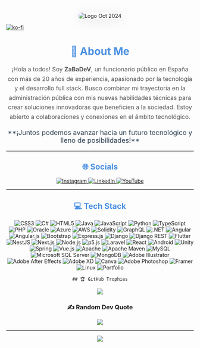 <div align="center">
    <img src="https://github.com/BalaZaStudio/My-LogoS-Images/blob/main/LogoOct2024.gif?raw=true" alt="Logo Oct 2024" style="border-radius: 20px; box-shadow: 0 4px 30px rgba(0, 0, 0, 0.1); animation: glow 1.5s infinite alternate;">
</div>

[![ko-fi](https://ko-fi.com/img/githubbutton_sm.svg)](https://ko-fi.com/S6S515FZBZ)

<h1 align="center" style="color: #4a90e2;">💫 About Me</h1>
<p align="center" style="max-width: 600px; font-size: 16px; line-height: 1.6; color: #555;">
¡Hola a todos! Soy <strong>ZaBaDeV</strong>, un funcionario público en España con más de 20 años de experiencia, apasionado por la tecnología y el desarrollo full stack. Busco combinar mi trayectoria en la administración pública con mis nuevas habilidades técnicas para crear soluciones innovadoras que beneficien a la sociedad. Estoy abierto a colaboraciones y conexiones en el ámbito tecnológico.
</p>
<p align="center" style="font-size: 18px; color: #2c3e50;">**¡Juntos podemos avanzar hacia un futuro tecnológico y lleno de posibilidades!**</p>

---

<h2 align="center" style="color: #4a90e2;">🌐 Socials</h2>
<div align="center">
    <a href="https://instagram.com/ZaBaDeV">
        <img src="https://img.shields.io/badge/Instagram-%23E4405F.svg?logo=Instagram&logoColor=white" alt="Instagram"/>
    </a>
    <a href="https://www.linkedin.com/in/juan-jose-zabala-rios-237a65116/">
        <img src="https://img.shields.io/badge/LinkedIn-%230077B5.svg?logo=linkedin&logoColor=white" alt="LinkedIn"/>
    </a>
    <a href="https://www.youtube.com/@ZaBaDev-pn2yq/featured">
        <img src="https://img.shields.io/badge/YouTube-%23FF0000.svg?logo=YouTube&logoColor=white" alt="YouTube"/>
    </a>
</div>

---

<h2 align="center" style="color: #4a90e2;">💻 Tech Stack</h2>
<div align="center">
    <img src="https://img.shields.io/badge/css3-%231572B6.svg?style=flat&logo=css3&logoColor=white" alt="CSS3" />
    <img src="https://img.shields.io/badge/c%23-%23239120.svg?style=flat&logo=c-sharp&logoColor=white" alt="C#" />
    <img src="https://img.shields.io/badge/html5-%23E34F26.svg?style=flat&logo=html5&logoColor=white" alt="HTML5" />
    <img src="https://img.shields.io/badge/java-%23ED8B00.svg?style=flat&logo=java&logoColor=white" alt="Java" />
    <img src="https://img.shields.io/badge/javascript-%23323330.svg?style=flat&logo=javascript&logoColor=%23F7DF1E" alt="JavaScript" />
    <img src="https://img.shields.io/badge/python-3670A0.svg?style=flat&logo=python&logoColor=ffdd54" alt="Python" />
    <img src="https://img.shields.io/badge/typescript-%23007ACC.svg?style=flat&logo=typescript&logoColor=white" alt="TypeScript" />
    <img src="https://img.shields.io/badge/php-%23777BB4.svg?style=flat&logo=php&logoColor=white" alt="PHP" />
    <img src="https://img.shields.io/badge/Oracle-F80000.svg?style=flat&logo=oracle&logoColor=white" alt="Oracle" />
    <img src="https://img.shields.io/badge/azure-%230072C6.svg?style=flat&logo=azure-devops&logoColor=white" alt="Azure" />
    <img src="https://img.shields.io/badge/AWS-%23FF9900.svg?style=flat&logo=amazon-aws&logoColor=white" alt="AWS" />
    <img src="https://img.shields.io/badge/Solidity-%23363636.svg?style=flat&logo=solidity&logoColor=white" alt="Solidity" />
    <img src="https://img.shields.io/badge/-GraphQL-E10098.svg?style=flat&logo=graphql&logoColor=white" alt="GraphQL" />
    <img src="https://img.shields.io/badge/.NET-5C2D91.svg?style=flat&logo=.net&logoColor=white" alt=".NET" />
    <img src="https://img.shields.io/badge/angular-%23DD0031.svg?style=flat&logo=angular&logoColor=white" alt="Angular" />
    <img src="https://img.shields.io/badge/angular.js-%23E23237.svg?style=flat&logo=angularjs&logoColor=white" alt="Angular.js" />
    <img src="https://img.shields.io/badge/bootstrap-%23563D7C.svg?style=flat&logo=bootstrap&logoColor=white" alt="Bootstrap" />
    <img src="https://img.shields.io/badge/express.js-%23404d59.svg?style=flat&logo=express&logoColor=%2361DAFB" alt="Express.js" />
    <img src="https://img.shields.io/badge/django-%23092E20.svg?style=flat&logo=django&logoColor=white" alt="Django" />
    <img src="https://img.shields.io/badge/DJANGO-REST-ff1709.svg?style=flat&logo=django&logoColor=white" alt="Django REST" />
    <img src="https://img.shields.io/badge/Flutter-%2302569B.svg?style=flat&logo=Flutter&logoColor=white" alt="Flutter" />
    <img src="https://img.shields.io/badge/nestjs-%23E0234E.svg?style=flat&logo=nestjs&logoColor=white" alt="NestJS" />
    <img src="https://img.shields.io/badge/Next-black?style=flat&logo=next.js&logoColor=white" alt="Next.js" />
    <img src="https://img.shields.io/badge/node.js-6DA55F.svg?style=flat&logo=node.js&logoColor=white" alt="Node.js" />
    <img src="https://img.shields.io/badge/p5.js-ED225D.svg?style=flat&logo=p5.js&logoColor=FFFFFF" alt="p5.js" />
    <img src="https://img.shields.io/badge/laravel-%23FF2D20.svg?style=flat&logo=laravel&logoColor=white" alt="Laravel" />
    <img src="https://img.shields.io/badge/react-%2320232a.svg?style=flat&logo=react&logoColor=%2361DAFB" alt="React" />
    <img src="https://img.shields.io/badge/android-%2320232a.svg?style=flat&logo=android&logoColor=%a4c639" alt="Android" />
    <img src="https://img.shields.io/badge/Unity-%2320232a.svg?style=flat&logo=unity&logoColor=white" alt="Unity" />
    <img src="https://img.shields.io/badge/spring-%236DB33F.svg?style=flat&logo=spring&logoColor=white" alt="Spring" />
    <img src="https://img.shields.io/badge/vuejs-%2335495e.svg?style=flat&logo=vuedotjs&logoColor=%234FC08D" alt="Vue.js" />
    <img src="https://img.shields.io/badge/apache-%23D42029.svg?style=flat&logo=apache&logoColor=white" alt="Apache" />
    <img src="https://img.shields.io/badge/Apache%20Maven-C71A36.svg?style=flat&logo=Apache%20Maven&logoColor=white" alt="Apache Maven" />
    <img src="https://img.shields.io/badge/mysql-%2300f.svg?style=flat&logo=mysql&logoColor=white" alt="MySQL" />
    <img src="https://img.shields.io/badge/Microsoft%20SQL%20Sever-CC2927.svg?style=flat&logo=microsoft%20sql%20server&logoColor=white" alt="Microsoft SQL Server" />
    <img src="https://img.shields.io/badge/MongoDB-%234ea94b.svg?style=flat&logo=mongodb&logoColor=white" alt="MongoDB" />
    <img src="https://img.shields.io/badge/adobeillustrator-%23FF9A00.svg?style=flat&logo=adobeillustrator&logoColor=white" alt="Adobe Illustrator" />
    <img src="https://img.shields.io/badge/Adobe%20After%20Effects-9999FF.svg?style=flat&logo=Adobe%20After%20Effects&logoColor=white" alt="Adobe After Effects" />
    <img src="https://img.shields.io/badge/Adobe%20XD-470137.svg?style=flat&logo=Adobe%20XD&logoColor=#FF61F6" alt="Adobe XD" />
    <img src="https://img.shields.io/badge/Canva-%2300C4CC.svg?style=flat&logo=Canva&logoColor=white" alt="Canva" />
    <img src="https://img.shields.io/badge/adobephotoshop-%23331A8FF.svg?style=flat&logo=adobephotoshop&logoColor=white" alt="Adobe Photoshop" />
    <img src="https://img.shields.io/badge/Framer-black.svg?style=flat&logo=framer&logoColor=blue" alt="Framer" />
    <img src="https://img.shields.io/badge/Linux-FCC624.svg?style=flat&logo=linux&logoColor=black" alt="Linux" />
    <img src="https://img.shields.io/badge/Portfolio-%23000000.svg?style=flat&logo=firefox&logoColor=#FF7139" alt="Portfolio" />

    ## 🏆 GitHub Trophies
![](https://github-profile-trophy.vercel.app/?username=ZaBaDeV&theme=onedark&no-frame=false&no-bg=true&margin-w=4)

### ✍️ Random Dev Quote
![](https://quotes-github-readme.vercel.app/api?type=horizontal&theme=dark)

---
[![](https://visitcount.itsvg.in/api?id=ZaBaDeV&icon=2&color=6)](https://visitcount.itsvg.in)
</div>
